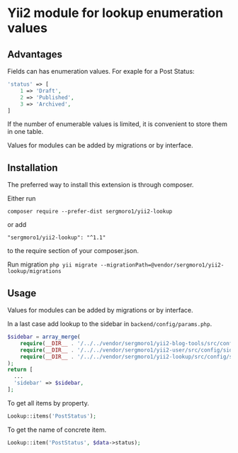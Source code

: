 Yii2 module for lookup enumeration values
=========================================

Advantages
----------

Fields can has enumeration values. For exaple for a Post Status:

```php
'status' => [
    1 => 'Draft', 
    2 => 'Published',
    3 => 'Archived',
]
```
If the number of enumerable values is limited, it is convenient to store them in one table.

Values for modules can be added by migrations or by interface. 

Installation
------------

The preferred way to install this extension is through composer.

Either run

`composer require --prefer-dist sergmoro1/yii2-lookup`

or add

`"sergmoro1/yii2-lookup": "^1.1"`

to the require section of your composer.json.

Run migration
`php yii migrate --migrationPath=@vendor/sergmoro1/yii2-lookup/migrations`

Usage
-----

Values for modules can be added by migrations or by interface.

In a last case add lookup to the sidebar in `backend/config/params.php`.

```php
$sidebar = array_merge(
    require(__DIR__ . '/../../vendor/sergmoro1/yii2-blog-tools/src/config/sidebar.php'),
    require(__DIR__ . '/../../vendor/sergmoro1/yii2-user/src/config/sidebar.php'),
    require(__DIR__ . '/../../vendor/sergmoro1/yii2-lookup/src/config/sidebar.php')
);
return [
  ...
  'sidebar' => $sidebar,
];
```

To get all items by property.

```php
Lookup::items('PostStatus');
```

To get the name of concrete item.

```php
Lookup::item('PostStatus', $data->status);
```
